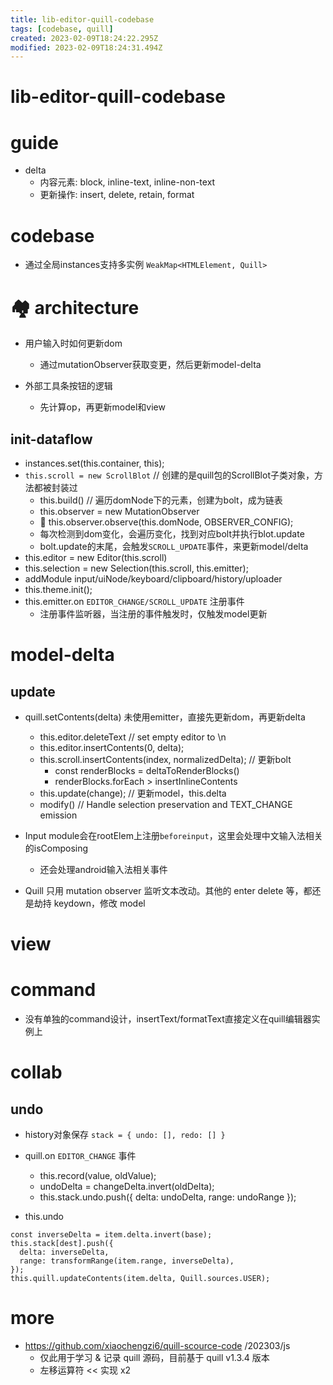```yaml
---
title: lib-editor-quill-codebase
tags: [codebase, quill]
created: 2023-02-09T18:24:22.295Z
modified: 2023-02-09T18:24:31.494Z
---
```


# lib-editor-quill-codebase

# guide
- delta
  - 内容元素: block, inline-text, inline-non-text
  - 更新操作: insert, delete, retain, format
# codebase
- 通过全局instances支持多实例 `WeakMap<HTMLElement, Quill>`
# 🏘️ architecture
- 用户输入时如何更新dom
  - 通过mutationObserver获取变更，然后更新model-delta

- 外部工具条按钮的逻辑
  - 先计算op，再更新model和view

## init-dataflow

- instances.set(this.container, this); 
- `this.scroll = new ScrollBlot` // 创建的是quill包的ScrollBlot子类对象，方法都被封装过
  - this.build() // 遍历domNode下的元素，创建为bolt，成为链表
  - this.observer = new MutationObserver
  - 🧐 this.observer.observe(this.domNode, OBSERVER_CONFIG); 
  - 每次检测到dom变化，会遍历变化，找到对应bolt并执行blot.update
  - bolt.update的末尾，会触发`SCROLL_UPDATE`事件，来更新model/delta
- this.editor = new Editor(this.scroll)
- this.selection = new Selection(this.scroll, this.emitter); 
- addModule input/uiNode/keyboard/clipboard/history/uploader
- this.theme.init(); 
- this.emitter.on `EDITOR_CHANGE/SCROLL_UPDATE` 注册事件
  - 注册事件监听器，当注册的事件触发时，仅触发model更新
# model-delta

## update

- quill.setContents(delta) 未使用emitter，直接先更新dom，再更新delta
  - this.editor.deleteText // set empty editor to \n
  - this.editor.insertContents(0, delta); 
  - this.scroll.insertContents(index, normalizedDelta); // 更新bolt
    - const renderBlocks = deltaToRenderBlocks()
    - renderBlocks.forEach > insertInlineContents
  - this.update(change); // 更新model，this.delta
  - modify() // Handle selection preservation and TEXT_CHANGE emission

- Input module会在rootElem上注册`beforeinput`，这里会处理中文输入法相关的isComposing
  - 还会处理android输入法相关事件

- Quill 只用 mutation observer 监听文本改动。其他的 enter delete 等，都还是劫持 keydown，修改 model
# view

# command
- 没有单独的command设计，insertText/formatText直接定义在quill编辑器实例上
# collab

## undo

- history对象保存 `stack = { undo: [], redo: [] }`

- quill.on `EDITOR_CHANGE` 事件
  - this.record(value, oldValue); 
  - undoDelta = changeDelta.invert(oldDelta); 
  - this.stack.undo.push({ delta: undoDelta, range: undoRange }); 

- this.undo

```JS
const inverseDelta = item.delta.invert(base);
this.stack[dest].push({
  delta: inverseDelta,
  range: transformRange(item.range, inverseDelta),
});
this.quill.updateContents(item.delta, Quill.sources.USER);
```

# more
- https://github.com/xiaochengzi6/quill-scource-code /202303/js
  - 仅此用于学习 & 记录 quill 源码，目前基于 quill v1.3.4 版本
  - 左移运算符 << 实现 x2
